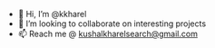 - 👋 Hi, I’m @kkharel
- 💞️ I’m looking to collaborate on interesting projects
- 📫 Reach me @ kushalkharelsearch@gmail.com

<!---
kkharel/kkharel is a ✨ special ✨ repository because its `README.md` (this file) appears on your GitHub profile.
You can click the Preview link to take a look at your changes.
--->
